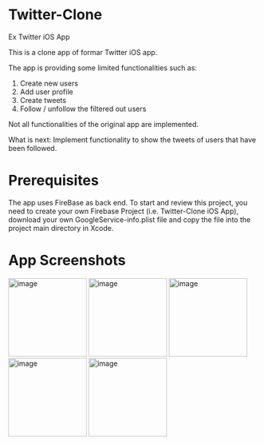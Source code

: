 # Twitter-Clone
Ex Twitter iOS App

This is a clone app of formar Twitter iOS app.

The app is providing some limited functionalities such as:
1. Create new users
2. Add user profile
3. Create tweets
4. Follow / unfollow the filtered out users

Not all functionalities of the original app are implemented. 

What is next:
Implement functionality to show the tweets of users that have been followed.

# Prerequisites
The app uses FireBase as back end.
To start and review this project, you need to create your own Firebase Project (i.e. Twitter-Clone iOS App), download your own GoogleService-info.plist file and copy the file into the project main directory in Xcode.

# App Screenshots
<img width="157" alt="image" src="https://github.com/user-attachments/assets/e7a267fe-e4f4-42fa-8e63-07bf43625792">
<img width="157" alt="image" src="https://github.com/user-attachments/assets/91364e1d-5f17-47aa-84f3-034017dde667">
<img width="157" alt="image" src="https://github.com/user-attachments/assets/eafac013-8f99-457f-9cb0-48f798de714b">
<img width="157" alt="image" src="https://github.com/user-attachments/assets/a1e76df1-28f1-42c3-933a-55873c92af57">
<img width="157" alt="image" src="https://github.com/user-attachments/assets/58526284-c6a0-40cc-aafc-d410a4932e10">


